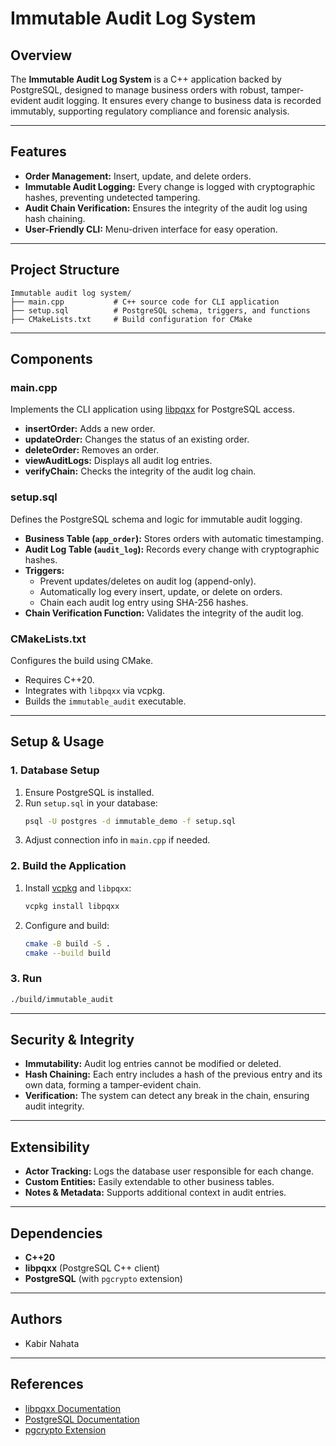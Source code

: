 # Immutable Audit Log System

## Overview

The **Immutable Audit Log System** is a C++ application backed by PostgreSQL, designed to manage business orders with robust, tamper-evident audit logging. It ensures every change to business data is recorded immutably, supporting regulatory compliance and forensic analysis.

---

## Features

- **Order Management:** Insert, update, and delete orders.
- **Immutable Audit Logging:** Every change is logged with cryptographic hashes, preventing undetected tampering.
- **Audit Chain Verification:** Ensures the integrity of the audit log using hash chaining.
- **User-Friendly CLI:** Menu-driven interface for easy operation.

---

## Project Structure

```
Immutable audit log system/
├── main.cpp           # C++ source code for CLI application
├── setup.sql          # PostgreSQL schema, triggers, and functions
├── CMakeLists.txt     # Build configuration for CMake
```

---

## Components

### main.cpp

Implements the CLI application using [libpqxx](https://github.com/jtv/libpqxx) for PostgreSQL access.

- **insertOrder:** Adds a new order.
- **updateOrder:** Changes the status of an existing order.
- **deleteOrder:** Removes an order.
- **viewAuditLogs:** Displays all audit log entries.
- **verifyChain:** Checks the integrity of the audit log chain.

### setup.sql

Defines the PostgreSQL schema and logic for immutable audit logging.

- **Business Table (`app_order`):** Stores orders with automatic timestamping.
- **Audit Log Table (`audit_log`):** Records every change with cryptographic hashes.
- **Triggers:** 
  - Prevent updates/deletes on audit log (append-only).
  - Automatically log every insert, update, or delete on orders.
  - Chain each audit log entry using SHA-256 hashes.
- **Chain Verification Function:** Validates the integrity of the audit log.

### CMakeLists.txt

Configures the build using CMake.

- Requires C++20.
- Integrates with `libpqxx` via vcpkg.
- Builds the `immutable_audit` executable.

---

## Setup & Usage

### 1. Database Setup

1. Ensure PostgreSQL is installed.
2. Run `setup.sql` in your database:
   ```sh
   psql -U postgres -d immutable_demo -f setup.sql
   ```
3. Adjust connection info in `main.cpp` if needed.

### 2. Build the Application

1. Install [vcpkg](https://vcpkg.io/) and `libpqxx`:
   ```sh
   vcpkg install libpqxx
   ```
2. Configure and build:
   ```sh
   cmake -B build -S .
   cmake --build build
   ```

### 3. Run

```sh
./build/immutable_audit
```

---

## Security & Integrity

- **Immutability:** Audit log entries cannot be modified or deleted.
- **Hash Chaining:** Each entry includes a hash of the previous entry and its own data, forming a tamper-evident chain.
- **Verification:** The system can detect any break in the chain, ensuring audit integrity.

---

## Extensibility

- **Actor Tracking:** Logs the database user responsible for each change.
- **Custom Entities:** Easily extendable to other business tables.
- **Notes & Metadata:** Supports additional context in audit entries.

---

## Dependencies

- **C++20**
- **libpqxx** (PostgreSQL C++ client)
- **PostgreSQL** (with `pgcrypto` extension)

---

## Authors

- Kabir Nahata
---

## References

- [libpqxx Documentation](https://libpqxx.readthedocs.io/)
- [PostgreSQL Documentation](https://www.postgresql.org/docs/)
- [pgcrypto Extension](https://www.postgresql.org/docs/current/pgcrypto.html)


